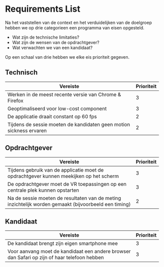 # Requirements List
Na het vaststellen van de context en het verduidelijken van de doelgroep hebben we op drie categorieen een programma van eisen opgesteld. 
* Wat zijn de technische limitaties?
* Wat zijn de wensen van de opdrachtgever?
* Wat verwachten we van een kandidaat?

Op een schaal van drie hebben we elke eis prioriteit gegeven.

## Technisch
| Vereiste | Prioriteit|
|-|-|
| Werken in de meest recente versie van Chrome & Firefox | 3 |
| Geoptimaliseerd voor low-cost component     | 3 |
| De applicatie draait constant op 60 fps     | 2 |
| Tijdens de sessie moeten de kandidaten geen motion sickness ervaren| 2 |

## Opdrachtgever
| Vereiste | Prioriteit|
|-|-|
| Tijdens gebruik van de applicatie moet de opdrachtgever kunnen meekijken op het scherm  | 3 |
| De opdrachtgever moet de VR toepassingen op een centrale plek kunnen opstarten | 3 |
| Na de sessie moeten de resultaten van de meting inzichtelijk worden gemaakt (bijvoorbeeld een timing) | 2 |

## Kandidaat
| Vereiste | Prioriteit|
|-|-|
| De kandidaat brengt zijn eigen smartphone mee| 3 |
| Voor aanvang moet de kandidaat een andere browser dan Safari op zijn of haar telefoon hebben | 3 |